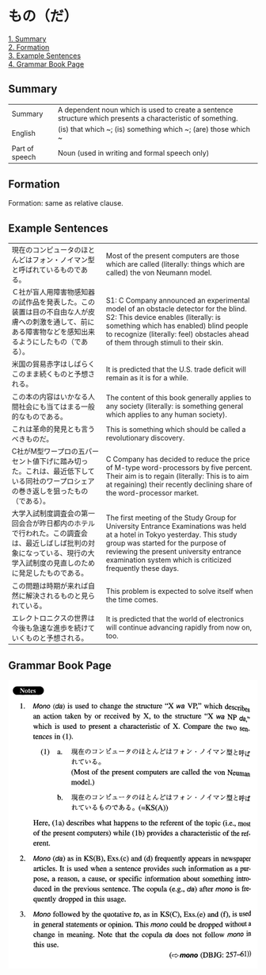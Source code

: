 # もの（だ）

[1. Summary](#summary)<br>
[2. Formation](#formation)<br>
[3. Example Sentences](#example-sentences)<br>
[4. Grammar Book Page](#grammar-book-page)<br>


## Summary

<table><tr>   <td>Summary</td>   <td>A dependent noun which is used to create a sentence structure which presents a characteristic of something.</td></tr><tr>   <td>English</td>   <td>(is) that which ~; (is) something which ~; (are) those which ~</td></tr><tr>   <td>Part of speech</td>   <td>Noun (used in writing and formal speech only)</td></tr></table>

## Formation

<span>Formation: same as relative clause.</span>

## Example Sentences

<table><tr>   <td>現在のコンピュータのほとんどはフォン・ノイマン型と呼ばれているものである。</td>   <td>Most of the present computers are those which are called (literally: things which are called) the von Neumann model.</td></tr><tr>   <td>Ｃ社が盲人用障害物感知器の試作品を発表した。この装置は目の不自由な人が皮膚への刺激を通して、前にある障害物などを感知出来るようにしたもの（である）。</td>   <td>S1: C Company announced an experimental model of an obstacle detector for the blind. S2: This device enables (literally: is something which has enabled) blind people to recognize (literally: feel) obstacles ahead of them through stimuli to their skin.</td></tr><tr>   <td>米国の貿易赤字はしばらくこのまま続くものと予想される。</td>   <td>It is predicted that the U.S. trade deficit will remain as it is for a while.</td></tr><tr>   <td>この本の内容はいかなる人間社会にも当てはまる一般的なものである。</td>   <td>The content of this book generally applies to any society (literally: is something general which applies to any human society).</td></tr><tr>   <td>これは革命的発見とも言うべきものだ。</td>   <td>This is something which should be called a revolutionary discovery.</td></tr><tr>   <td>C社がM型ワープロの五パーセント値下げに踏み切った。これは、最近低下している同社のワープロシェアの巻き返しを狙ったもの（である）。</td>   <td>C Company has decided to reduce the price of M-type word-processors by five percent. Their aim is to regain (literally: This is to aim at regaining) their recently declining share of the word-processor market.</td></tr><tr>   <td>大学入試制度調査会の第一回会合が昨日都内のホテルで行われた。この調査会は、最近しばしば批判の対象になっている、現行の大学入試制度の見直しのために発足したものである。</td>   <td>The first meeting of the Study Group for University Entrance Examinations was held at a hotel in Tokyo yesterday. This study group was started for the purpose of reviewing the present university entrance examination system which is criticized frequently these days.</td></tr><tr>   <td>この問題は時期が来れば自然に解決されるものと見られている。</td>   <td>This problem is expected to solve itself when the time comes.</td></tr><tr>   <td>エレクトロニクスの世界は今後も急速な進歩を続けていくものと予想される。</td>   <td>It is predicted that the world of electronics will continue advancing rapidly from now on, too.</td></tr></table>

## Grammar Book Page

![](../img/Intermediateもの(だ).png)

